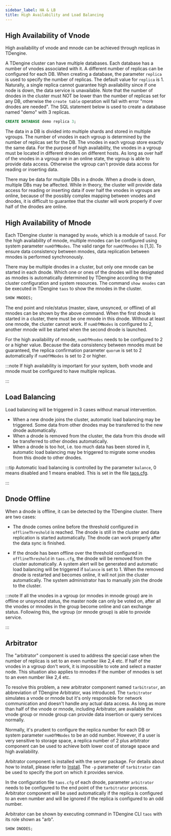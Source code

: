 ```yaml
---
sidebar_label: HA & LB
title: High Availability and Load Balancing
---
```


## High Availability of Vnode

High availability of vnode and mnode can be achieved through replicas in TDengine.

A TDengine cluster can have multiple databases. Each database has a number of vnodes associated with it. A different number of replicas can be configured for each DB. When creating a database, the parameter `replica` is used to specify the number of replicas. The default value for `replica` is 1. Naturally, a single replica cannot guarantee high availability since if one node is down, the data service is unavailable. Note that the number of dnodes in the cluster must NOT be lower than the number of replicas set for any DB, otherwise the `create table` operation will fail with error "more dnodes are needed". The SQL statement below is used to create a database named "demo" with 3 replicas.

```sql
CREATE DATABASE demo replica 3;
```

The data in a DB is divided into multiple shards and stored in multiple vgroups. The number of vnodes in each vgroup is determined by the number of replicas set for the DB. The vnodes in each vgroup store exactly the same data. For the purpose of high availability, the vnodes in a vgroup must be located in different dnodes on different hosts. As long as over half of the vnodes in a vgroup are in an online state, the vgroup is able to provide data access. Otherwise the vgroup can't provide data access for reading or inserting data.

There may be data for multiple DBs in a dnode. When a dnode is down, multiple DBs may be affected. While in theory, the cluster will provide data access for reading or inserting data if over half the vnodes in vgroups are online, because of the possibly complex mapping between vnodes and dnodes, it is difficult to guarantee that the cluster will work properly if over half of the dnodes are online.

## High Availability of Mnode

Each TDengine cluster is managed by `mnode`, which is a module of `taosd`. For the high availability of mnode, multiple mnodes can be configured using system parameter `numOfMNodes`. The valid range for `numOfMnodes` is [1,3]. To ensure data consistency between mnodes, data replication between mnodes is performed synchronously.

There may be multiple dnodes in a cluster, but only one mnode can be started in each dnode. Which one or ones of the dnodes will be designated as mnodes is automatically determined by TDengine according to the cluster configuration and system resources. The command `show mnodes` can be executed in TDengine `taos` to show the mnodes in the cluster.

```sql
SHOW MNODES;
```

The end point and role/status (master, slave, unsynced, or offline) of all mnodes can be shown by the above command. When the first dnode is started in a cluster, there must be one mnode in this dnode. Without at least one mnode, the cluster cannot work. If `numOfMNodes` is configured to 2, another mnode will be started when the second dnode is launched.

For the high availability of mnode, `numOfMnodes` needs to be configured to 2 or a higher value. Because the data consistency between mnodes must be guaranteed, the replica confirmation parameter `quorum` is set to 2 automatically if `numOfMNodes` is set to 2 or higher.

:::note
If high availability is important for your system, both vnode and mnode must be configured to have multiple replicas.

:::

## Load Balancing

Load balancing will be triggered in 3 cases without manual intervention.

- When a new dnode joins the cluster, automatic load balancing may be triggered. Some data from other dnodes may be transferred to the new dnode automatically.
- When a dnode is removed from the cluster, the data from this dnode will be transferred to other dnodes automatically.
- When a dnode is too hot, i.e. too much data has been stored in it, automatic load balancing may be triggered to migrate some vnodes from this dnode to other dnodes.

:::tip
Automatic load balancing is controlled by the parameter `balance`, 0 means disabled and 1 means enabled. This is set in the file [taos.cfg](https://docs.tdengine.com/reference/config/#balance).

:::

## Dnode Offline

When a dnode is offline, it can be detected by the TDengine cluster. There are two cases:

- The dnode comes online before the threshold configured in `offlineThreshold` is reached. The dnode is still in the cluster and data replication is started automatically. The dnode can work properly after the data sync is finished.

- If the dnode has been offline over the threshold configured in `offlineThreshold` in `taos.cfg`, the dnode will be removed from the cluster automatically. A system alert will be generated and automatic load balancing will be triggered if `balance` is set to 1. When the removed dnode is restarted and becomes online, it will not join the cluster automatically. The system administrator has to manually join the dnode to the cluster.

:::note
If all the vnodes in a vgroup (or mnodes in mnode group) are in offline or unsynced status, the master node can only be voted on, after all the vnodes or mnodes in the group become online and can exchange status. Following this, the vgroup (or mnode group) is able to provide service.

:::

## Arbitrator

The "arbitrator" component is used to address the special case when the number of replicas is set to an even number like 2,4 etc. If half of the vnodes in a vgroup don't work, it is impossible to vote and select a master node. This situation also applies to mnodes if the number of mnodes is set to an even number like 2,4 etc.

To resolve this problem, a new arbitrator component named `tarbitrator`, an abbreviation of TDengine Arbitrator, was introduced. The `tarbitrator` simulates a vnode or mnode but it's only responsible for network communication and doesn't handle any actual data access. As long as more than half of the vnode or mnode, including Arbitrator, are available the vnode group or mnode group can provide data insertion or query services normally.

Normally, it's prudent to configure the replica number for each DB or system parameter `numOfMNodes` to be an odd number. However, if a user is very sensitive to storage space, a replica number of 2 plus arbitrator component can be used to achieve both lower cost of storage space and high availability.

Arbitrator component is installed with the server package. For details about how to install, please refer to [Install](/operation/pkg-install). The `-p` parameter of `tarbitrator` can be used to specify the port on which it provides service.

In the configuration file `taos.cfg` of each dnode, parameter `arbitrator` needs to be configured to the end point of the `tarbitrator` process. Arbitrator component will be used automatically if the replica is configured to an even number and will be ignored if the replica is configured to an odd number.

Arbitrator can be shown by executing command in TDengine CLI `taos` with its role shown as "arb".

```sql
SHOW DNODES;
```

